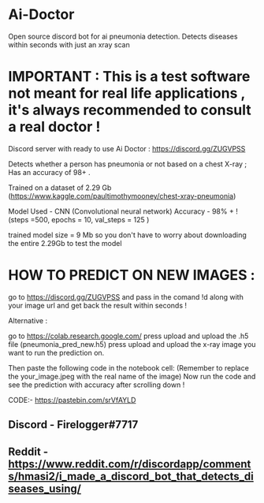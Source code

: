 # Ai-Doctor

Open source discord bot for ai pneumonia detection.
Detects diseases within seconds with just an xray scan

# IMPORTANT : This is a test software not meant for real life applications , it's always recommended to consult a real doctor !

Discord server with ready to use Ai Doctor : https://discord.gg/ZUGVPSS


Detects whether a person has pneumonia or not based on a chest X-ray ; Has an accuracy of 98+ .

Trained on a dataset of 2.29 Gb (https://www.kaggle.com/paultimothymooney/chest-xray-pneumonia)

Model Used - CNN (Convolutional neural network)
Accuracy - 98% + ! (steps =500, epochs = 10, val_steps = 125 )

trained model size = 9 Mb so you don't have to worry about downloading the entire 2.29Gb to test the model


# HOW TO PREDICT ON NEW IMAGES :

go to https://discord.gg/ZUGVPSS and pass in the comand !d along with your image url and get back the result within seconds ! 

Alternative : 

go to https://colab.research.google.com/
press upload and upload the .h5 file (pneumonia_pred_new.h5)
press upload and upload the x-ray image you want to run the prediction on.

Then paste the following code in the notebook cell:
(Remember to replace the your_image.jpeg with the real name of the image)
Now run the code and see the prediction with accuracy after scrolling down !

CODE:-
https://pastebin.com/srVfAYLD


## Discord - Firelogger#7717
## Reddit - https://www.reddit.com/r/discordapp/comments/hmasi2/i_made_a_discord_bot_that_detects_diseases_using/
